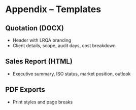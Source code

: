 # Appendix – Templates

## Quotation (DOCX)
- Header with LRQA branding
- Client details, scope, audit days, cost breakdown

## Sales Report (HTML)
- Executive summary, ISO status, market position, outlook

## PDF Exports
- Print styles and page breaks
